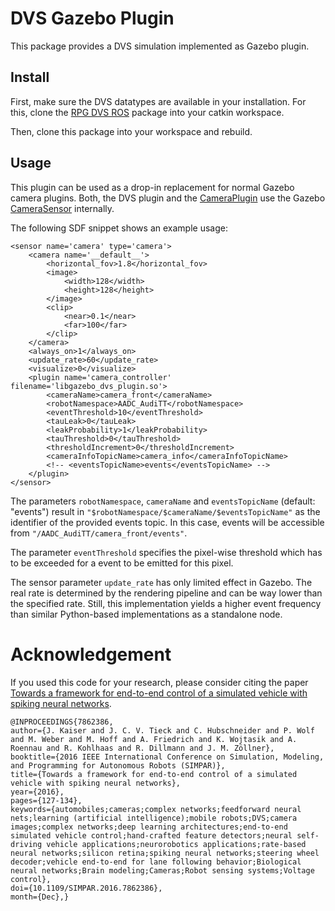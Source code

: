 # DVS Gazebo Plugin

This package provides a DVS simulation implemented as Gazebo plugin.

## Install

First, make sure the DVS datatypes are available in your installation.
For this, clone the [RPG DVS ROS](https://github.com/uzh-rpg/rpg_dvs_ros) package into your catkin workspace.

Then, clone this package into your workspace and rebuild.

## Usage

This plugin can be used as a drop-in replacement for normal Gazebo camera plugins.
Both, the DVS plugin and the [CameraPlugin](https://bitbucket.org/osrf/gazebo/src/666bf30ad9a3c042955b55f79cf1a5416a70d83d/plugins/CameraPlugin.cc)
use the Gazebo [CameraSensor](https://bitbucket.org/osrf/gazebo/src/666bf30ad9a3c042955b55f79cf1a5416a70d83d/gazebo/sensors/CameraSensor.cc) internally.

The following SDF snippet shows an example usage:

    <sensor name='camera' type='camera'>
        <camera name='__default__'>
            <horizontal_fov>1.8</horizontal_fov>
            <image>
                <width>128</width>
                <height>128</height>
            </image>
            <clip>
                <near>0.1</near>
                <far>100</far>
            </clip>
        </camera>
        <always_on>1</always_on>
        <update_rate>60</update_rate>
        <visualize>0</visualize>
        <plugin name='camera_controller' filename='libgazebo_dvs_plugin.so'>
            <cameraName>camera_front</cameraName>
            <robotNamespace>AADC_AudiTT</robotNamespace>
            <eventThreshold>10</eventThreshold>
            <tauLeak>0</tauLeak>
            <leakProbability>1</leakProbability>
            <tauThreshold>0</tauThreshold>
            <thresholdIncrement>0</thresholdIncrement>
            <cameraInfoTopicName>camera_info</cameraInfoTopicName>
            <!-- <eventsTopicName>events</eventsTopicName> -->
        </plugin>
    </sensor>

The parameters `robotNamespace`, `cameraName` and `eventsTopicName` (default: "events") result in `"$robotNamespace/$cameraName/$eventsTopicName"`
as the identifier of the provided events topic.
In this case, events will be accessible from `"/AADC_AudiTT/camera_front/events"`.

The parameter `eventThreshold` specifies the pixel-wise threshold which has to be exceeded for a event to be emitted for this pixel.

The sensor parameter `update_rate` has only limited effect in Gazebo.
The real rate is determined by the rendering pipeline and can be way lower than the specified rate.
Still, this implementation yields a higher event frequency than similar Python-based implementations as a standalone node.

# Acknowledgement

If you used this code for your research, please consider citing the paper [Towards a framework for end-to-end control of a simulated vehicle with spiking neural networks](http://ieeexplore.ieee.org/document/7862386/).

```
@INPROCEEDINGS{7862386,
author={J. Kaiser and J. C. V. Tieck and C. Hubschneider and P. Wolf and M. Weber and M. Hoff and A. Friedrich and K. Wojtasik and A. Roennau and R. Kohlhaas and R. Dillmann and J. M. Zöllner},
booktitle={2016 IEEE International Conference on Simulation, Modeling, and Programming for Autonomous Robots (SIMPAR)},
title={Towards a framework for end-to-end control of a simulated vehicle with spiking neural networks},
year={2016},
pages={127-134},
keywords={automobiles;cameras;complex networks;feedforward neural nets;learning (artificial intelligence);mobile robots;DVS;camera images;complex networks;deep learning architectures;end-to-end simulated vehicle control;hand-crafted feature detectors;neural self-driving vehicle applications;neurorobotics applications;rate-based neural networks;silicon retina;spiking neural networks;steering wheel decoder;vehicle end-to-end for lane following behavior;Biological neural networks;Brain modeling;Cameras;Robot sensing systems;Voltage control},
doi={10.1109/SIMPAR.2016.7862386},
month={Dec},}
```
